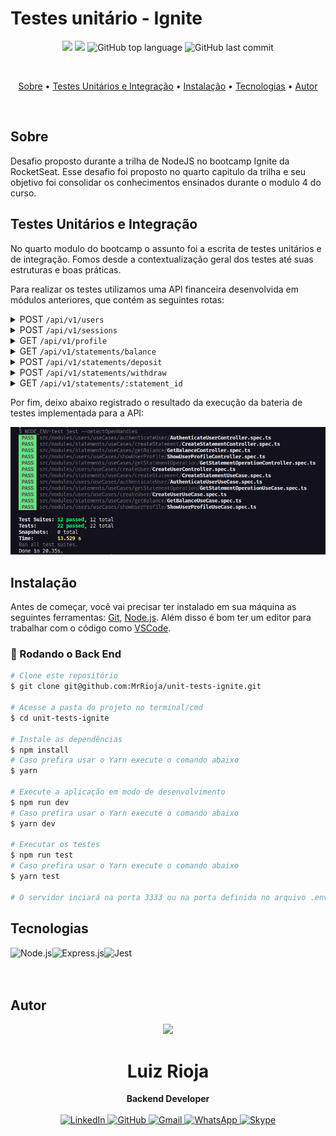 # Testes unitário - Ignite

<p align="center">
  <img src="https://img.shields.io/static/v1?label=Unit&message=Tests&color=blueviolet&style=for-the-badge"/>
  <img src="https://img.shields.io/github/license/MrRioja/unit-tests-ignite?color=blueviolet&logo=License&style=for-the-badge"/>
  <img alt="GitHub top language" src="https://img.shields.io/github/languages/top/MrRioja/unit-tests-ignite?color=blueviolet&logo=TypeScript&logoColor=white&style=for-the-badge">
  <img alt="GitHub last commit" src="https://img.shields.io/github/last-commit/MrRioja/unit-tests-ignite?color=blueviolet&style=for-the-badge">
</p>
<br>

<p align="center">
  <a href="#sobre">Sobre</a> •
  <a href="#testes-unitários-e-integração">Testes Unitários e Integração</a> •
  <a href="#instalação">Instalação</a> •
  <a href="#tecnologias">Tecnologias</a> •
  <a href="#autor">Autor</a>  
</p>

<br>

## Sobre

Desafio proposto durante a trilha de NodeJS no bootcamp Ignite da RocketSeat. Esse desafio foi proposto no quarto capitulo da trilha e seu objetivo foi consolidar os conhecimentos ensinados durante o modulo 4 do curso.

## Testes Unitários e Integração

No quarto modulo do bootcamp o assunto foi a escrita de testes unitários e de integração. Fomos desde a contextualização geral dos testes até suas estruturas e boas práticas.

Para realizar os testes utilizamos uma API financeira desenvolvida em módulos anteriores, que contém as seguintes rotas:

<details>
  <summary>POST <code>/api/v1/users</code></summary>
  
  A rota recebe `name`, `email` e `password` dentro do corpo da requisição, salva o usuário criado no banco e retorna uma resposta vazia com status `201`.

</details>

<details>
  <summary>POST <code>/api/v1/sessions</code></summary>
  A rota recebe `email` e `password` no corpo da requisição e retorna os dados do usuário autenticado junto à um token JWT.

💡 Essa aplicação não possui refresh token, ou seja, o token criado dura apenas 1 dia e deve ser recriado após o período mencionado.

</details>

<details>
  <summary>GET <code>/api/v1/profile</code></summary>
  A rota recebe um token JWT pelo header da requisição e retorna as informações do usuário autenticado.
</details>

<details>
  <summary>GET <code>/api/v1/statements/balance</code></summary>
  A rota recebe um token JWT pelo header da requisição e retorna uma lista com todas as operações de depósito e saque do usuário autenticado e também o saldo total numa propriedade `balance`.
</details>

<details>
  <summary>POST <code>/api/v1/statements/deposit</code></summary>
  A rota recebe um token JWT pelo header e `amount` e `description` no corpo da requisição, registra a operação de depósito do valor e retorna as informações do depósito criado com status `201`.
</details>

<details>
  <summary>POST <code>/api/v1/statements/withdraw</code></summary>
  A rota recebe um token JWT pelo header e `amount` e `description` no corpo da requisição, registra a operação de saque do valor (caso o usuário possua saldo válido) e retorna as informações do saque criado com status `201`.
</details>

<details>
  <summary>GET <code>/api/v1/statements/:statement_id</code></summary>
  A rota recebe um token JWT pelo header e o id de uma operação registrada (saque ou depósito) na URL da rota e retorna as informações da operação encontrada.  
</details>

Por fim, deixo abaixo registrado o resultado da execução da bateria de testes implementada para a API:

![Baterias de testes](readme/tests.png)

## Instalação

Antes de começar, você vai precisar ter instalado em sua máquina as seguintes ferramentas:
[Git](https://git-scm.com), [Node.js](https://nodejs.org/en/).
Além disso é bom ter um editor para trabalhar com o código como [VSCode](https://code.visualstudio.com/).

### 🎲 Rodando o Back End

```bash
# Clone este repositório
$ git clone git@github.com:MrRioja/unit-tests-ignite.git

# Acesse a pasta do projeto no terminal/cmd
$ cd unit-tests-ignite

# Instale as dependências
$ npm install
# Caso prefira usar o Yarn execute o comando abaixo
$ yarn

# Execute a aplicação em modo de desenvolvimento
$ npm run dev
# Caso prefira usar o Yarn execute o comando abaixo
$ yarn dev

# Executar os testes
$ npm run test
# Caso prefira usar o Yarn execute o comando abaixo
$ yarn test

# O servidor inciará na porta 3333 ou na porta definida no arquivo .env na variável APP_PORT - acesse <http://localhost:3333>
```

## Tecnologias

<img align="left" src="https://profilinator.rishav.dev/skills-assets/nodejs-original-wordmark.svg" alt="Node.js" height="75" />

<img align="left" src="https://profilinator.rishav.dev/skills-assets/express-original-wordmark.svg" alt="Express.js" height="75"/>

<img align="left" src="https://images.velog.io/images/euneun/post/e030edaf-3157-480c-9b86-fc4e7846f9c5/jest.png" alt="Jest" height="75"/>

<br><br><br>

## Autor

<div align="center">
<img src="https://images.weserv.nl/?url=avatars.githubusercontent.com/u/55336456?v=4&h=100&w=100&fit=cover&mask=circle&maxage=7d" />
<h1>Luiz Rioja</h1>
<strong>Backend Developer</strong>
<br/>
<br/>

<a href="https://linkedin.com/in/luizrioja" target="_blank">
<img alt="LinkedIn" src="https://img.shields.io/badge/linkedin-%230077B5.svg?style=for-the-badge&logo=linkedin&logoColor=white"/>
</a>

<a href="https://github.com/mrrioja" target="_blank">
<img alt="GitHub" src="https://img.shields.io/badge/github-%23121011.svg?style=for-the-badge&logo=github&logoColor=white"/>
</a>

<a href="mailto:lulyrioja@gmail.com?subject=Fala%20Dev" target="_blank">
<img alt="Gmail" src="https://img.shields.io/badge/Gmail-D14836?style=for-the-badge&logo=gmail&logoColor=white" />
</a>

<a href="https://api.whatsapp.com/send?phone=5511933572652" target="_blank">
<img alt="WhatsApp" src="https://img.shields.io/badge/WhatsApp-25D366?style=for-the-badge&logo=whatsapp&logoColor=white"/>
</a>

<a href="https://join.skype.com/invite/tvBbOq03j5Uu" target="_blank">
<img alt="Skype" src="https://img.shields.io/badge/SKYPE-%2300AFF0.svg?style=for-the-badge&logo=Skype&logoColor=white"/>
</a>

<br/>
<br/>
</div>

